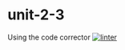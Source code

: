 # unit-2-3
Using the code corrector
[![linter](https://github.com/MaxwellRose/unit2-3/workflows/linter/badge.svg)](https://github.com/marketplace/actions/super-linter) 
